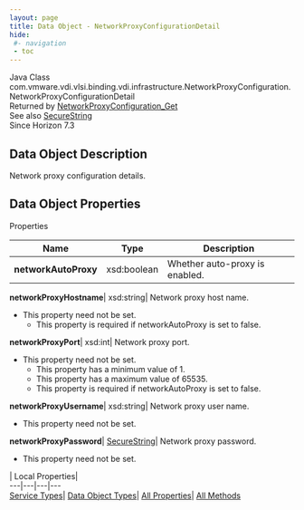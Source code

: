 ```yaml
---
layout: page
title: Data Object - NetworkProxyConfigurationDetail
hide:
 #- navigation
 - toc
---
```






Java Class
    com.vmware.vdi.vlsi.binding.vdi.infrastructure.NetworkProxyConfiguration.NetworkProxyConfigurationDetail  
Returned by
     [NetworkProxyConfiguration_Get](vdi.infrastructure.NetworkProxyConfiguration.md#get)  
See also
     [SecureString](vdi.util.SecureString.md)  
Since 
    Horizon 7.3

## Data Object Description 

Network proxy configuration details. 

## Data Object Properties

Properties

Name |  Type |  Description   
---|---|---  
**networkAutoProxy**|  xsd:boolean|  Whether auto-proxy is enabled.   
  
**networkProxyHostname**|  xsd:string|  Network proxy host name.   


* This property need not be set.
  * This property is required if networkAutoProxy is set to false.

  
**networkProxyPort**|  xsd:int|  Network proxy port.   


* This property need not be set.
  * This property has a minimum value of 1. 
  * This property has a maximum value of 65535. 
  * This property is required if networkAutoProxy is set to false.

  
**networkProxyUsername**|  xsd:string|  Network proxy user name.   


* This property need not be set.

  
**networkProxyPassword**| [SecureString](vdi.util.SecureString.md)|  Network proxy password.   


* This property need not be set.

  
  
  
 | Local Properties|   
---|---|---|---  
[Service Types](index-mo_types.md)| [Data Object Types](index-do_types.md)| [All Properties](index-properties.md)| [All Methods](index-methods.md)  
  
  

